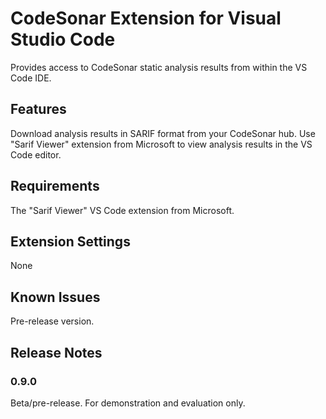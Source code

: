 # CodeSonar Extension for Visual Studio Code

Provides access to CodeSonar static analysis results from within the VS Code IDE.

## Features

Download analysis results in SARIF format from your CodeSonar hub.  Use "Sarif Viewer" extension from Microsoft to view analysis results in the VS Code editor.

## Requirements

The "Sarif Viewer" VS Code extension from Microsoft.

## Extension Settings

None

## Known Issues

Pre-release version.

## Release Notes

### 0.9.0

Beta/pre-release.  For demonstration and evaluation only.
